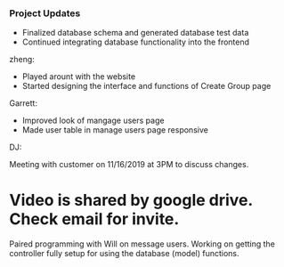 
### Project Updates

- Finalized database schema and generated database test data
- Continued integrating database functionality into the frontend

zheng: 

- Played arount with the website
- Started designing the interface and functions of Create Group page


Garrett:

- Improved look of mangage users page
- Made user table in manage users page responsive



DJ:

Meeting with customer on 11/16/2019 at 3PM to discuss changes. 
# Video is shared by google drive. Check email for invite.

Paired programming with Will on message users. Working on getting the controller
fully setup for using the database (model) functions. 
